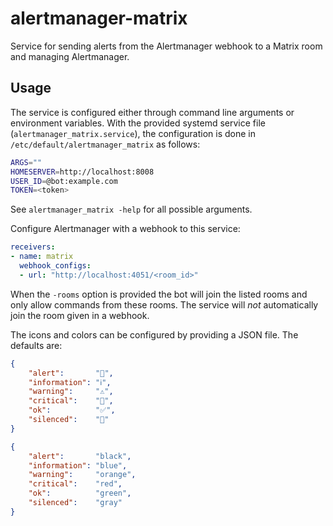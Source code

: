 # alertmanager-matrix
Service for sending alerts from the Alertmanager webhook to a Matrix room
and managing Alertmanager.

## Usage
The service is configured either through command line arguments or environment variables.
With the provided systemd service file (`alertmanager_matrix.service`),
the configuration is done in `/etc/default/alertmanager_matrix` as follows:

```sh
ARGS=""
HOMESERVER=http://localhost:8008
USER_ID=@bot:example.com
TOKEN=<token>
```

See `alertmanager_matrix -help` for all possible arguments.

Configure Alertmanager with a webhook to this service:

```yaml
receivers:
- name: matrix
  webhook_configs:
  - url: "http://localhost:4051/<room_id>"
```

When the `-rooms` option is provided the bot will join the listed rooms and
only allow commands from these rooms.
The service will *not* automatically join the room given in a webhook.

The icons and colors can be configured by providing a JSON file.
The defaults are:

```json
{
	"alert":       "🔔️",
	"information": "ℹ",
	"warning":     "⚠️",
	"critical":    "🚨",
	"ok":          "✅",
	"silenced":    "🔕"
}
```

```json
{
	"alert":       "black",
	"information": "blue",
	"warning":     "orange",
	"critical":    "red",
	"ok":          "green",
	"silenced":    "gray"
}
```
